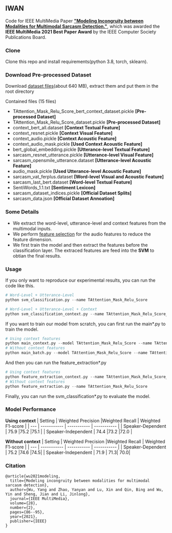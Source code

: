 ## IWAN


Code for IEEE MultiMedia Paper [**"Modeling Incongruity between Modalities for Multimodal Sarcasm Detection."**](https://ieeexplore.ieee.org/document/9387561), which was awarded the **IEEE MultiMedia 2021 Best Paper Award** by the IEEE Computer Society Publications Board.


### Clone
Clone this repo and install requirements(python 3.8, torch, sklearn).

### Download Pre-processed Dataset
Download [dataset files](https://cowtransfer.com/s/31a630e5ab3f40)(about 640 MB), extract them and put them in the root directory

Contained files (15 files)
- TAttention_Mask_Relu_Score_bert_context_dataset.pickle **[Pre-processed Dataset]**
- TAttention_Mask_Relu_Score_dataset.pickle **[Pre-processed Dataset]**
- context_bert_all.dataset **[Context Textual Feature]**
- context_resnet.pickle **[Context Visual Feature]**
- context_audio.pickle **[Context Acoustic Feature]**
- context_audio_mask.pickle **[Used Context Acoustic Feature]**
- bert_global_embedding.pickle **[Utterance-level Textual Feature]**
- sarcasm_resnet_utterance.pickle **[Utterance-level Visual Feature]**
- sarcasm_opensmile_utterance.dataset **[Utterance-level Acoustic Feature]**
- audio_mask.pickle **[Used Utterance-level Acoustic Feature]** 
- sarcasm_vat_ferplus.dataset **[Word-level Visual and Acoustic Feature]** 
- sarcasm_last_bert.dataset **[Word-level Textual Feature]** 
- SentiWords_1.1.txt **[Sentiment Lexicon]**
- sarcasm_dataset_indices.pickle **[Official Dataset Splits]**
- sarcasm_data.json **[Official Dataset Annoation]**

### Some Details
- We extract the word-level, utterance-level and context features from the multimodal inputs. 
- We perform [feature selection](https://scikit-learn.org/stable/modules/feature_selection.html#feature-selection-using-selectfrommodel) for the audio features to reduce the feature dimension.  
- We first train the model and then extract the features before the classification layer. The extraced features are feed into the **SVM** to obtian the final results. 


### Usage
If you only want to reproduce our experimental results, you can run the code like this.

```python
# Word-Level + Utterance-Level
python svm_classification.py --name TAttention_Mask_Relu_Score

# Word-Level + Utterance-Level + Context
python svm_classification_context.py --name TAttention_Mask_Relu_Score_bert_context
```

If you want to train our model from scratch, you can first run the main*.py to train the model.

```python
# Using context features
python main_context.py --model TAttention_Mask_Relu_Score --name TAttention_Mask_Relu_Score_bert_context
# Without context features
python main_batch.py --model TAttention_Mask_Relu_Score --name TAttention_Mask_Relu_Score
```
And then you can run the feature_extraction*.py

```python
# Using context features
python feature_extraction_context.py --name TAttention_Mask_Relu_Score_bert_context
# Without context features
python feature_extraction.py --name TAttention_Mask_Relu_Score
```
Finally, you can run the svm_classification*.py to evaluate the model.

### Model Performance 
**Using context**
| Setting | Weighted Precision |Weighted Recall | Weighted F1-score |
| --- | ----------- | ----------- | ----------- |
| Speaker-Dependent | 75.9 |75.2 |75.1 |
| Speaker-Independent  | 74.4 |73.2 |72.0 |


**Without context**
| Setting | Weighted Precision |Weighted Recall | Weighted F1-score |
| --- | ----------- | ----------- | ----------- |
| Speaker-Dependent | 75.2 |74.6 |74.5|
| Speaker-Independent  | 71.9 | 71.3| 70.0|
  

### Citation
```
@article{wu2021modeling,
  title={Modeling incongruity between modalities for multimodal sarcasm detection},
  author={Wu, Yang and Zhao, Yanyan and Lu, Xin and Qin, Bing and Wu, Yin and Sheng, Jian and Li, Jinlong},
  journal={IEEE MultiMedia},
  volume={28},
  number={2},
  pages={86--95},
  year={2021},
  publisher={IEEE}
}
```
